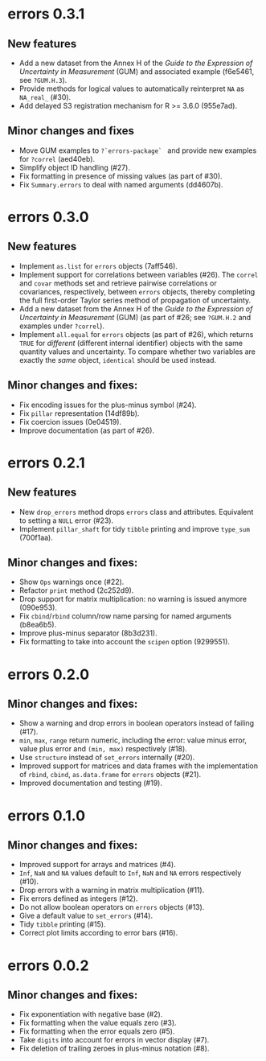 # errors 0.3.1

## New features

* Add a new dataset from the Annex H of the *Guide to the Expression of Uncertainty in Measurement* (GUM) and associated example (f6e5461, see `?GUM.H.3`).
* Provide methods for logical values to automatically reinterpret `NA` as `NA_real_` (#30).
* Add delayed S3 registration mechanism for R >= 3.6.0 (955e7ad).

## Minor changes and fixes

* Move GUM examples to ``?`errors-package` `` and provide new examples for `?correl` (aed40eb).
* Simplify object ID handling (#27).
* Fix formatting in presence of missing values (as part of #30).
* Fix `Summary.errors` to deal with named arguments (dd4607b).

# errors 0.3.0

## New features

* Implement `as.list` for `errors` objects (7aff546).
* Implement support for correlations between variables (#26). The `correl` and `covar` methods set and retrieve pairwise correlations or covariances, respectively, between `errors` objects, thereby completing the full first-order Taylor series method of propagation of uncertainty.
* Add a new dataset from the Annex H of the *Guide to the Expression of Uncertainty in Measurement* (GUM) (as part of #26; see `?GUM.H.2` and examples under `?correl`).
* Implement `all.equal` for `errors` objects (as part of #26), which returns `TRUE` for *different* (different internal identifier) objects with the same quantity values and uncertainty. To compare whether two variables are exactly the *same* object, `identical` should be used instead.

## Minor changes and fixes:

* Fix encoding issues for the plus-minus symbol (#24).
* Fix `pillar` representation (14df89b).
* Fix coercion issues (0e04519).
* Improve documentation (as part of #26).

# errors 0.2.1

## New features

* New `drop_errors` method drops `errors` class and attributes. Equivalent to setting a `NULL` error (#23).
* Implement `pillar_shaft` for tidy `tibble` printing and improve `type_sum` (700f1aa).

## Minor changes and fixes:

* Show `Ops` warnings once (#22).
* Refactor `print` method (2c252d9).
* Drop support for matrix multiplication: no warning is issued anymore (090e953).
* Fix `cbind`/`rbind` column/row name parsing for named arguments (b8ea6b5).
* Improve plus-minus separator (8b3d231).
* Fix formatting to take into account the `scipen` option (9299551).

# errors 0.2.0

## Minor changes and fixes:

* Show a warning and drop errors in boolean operators instead of failing (#17).
* `min`, `max`, `range` return numeric, including the error: value minus error, value plus error and `(min, max)` respectively (#18).
* Use `structure` instead of `set_errors` internally (#20).
* Improved support for matrices and data frames with the implementation of `rbind`, `cbind`, `as.data.frame` for `errors` objects (#21).
* Improved documentation and testing (#19).

# errors 0.1.0

## Minor changes and fixes:

* Improved support for arrays and matrices (#4).
* `Inf`, `NaN` and `NA` values default to `Inf`, `NaN` and `NA` errors respectively (#10).
* Drop errors with a warning in matrix multiplication (#11).
* Fix errors defined as integers (#12).
* Do not allow boolean operators on `errors` objects (#13).
* Give a default value to `set_errors` (#14).
* Tidy `tibble` printing (#15).
* Correct plot limits according to error bars (#16).

# errors 0.0.2

## Minor changes and fixes:

* Fix exponentiation with negative base (#2).
* Fix formatting when the value equals zero (#3).
* Fix formatting when the error equals zero (#5).
* Take `digits` into account for errors in vector display (#7).
* Fix deletion of trailing zeroes in plus-minus notation (#8).
